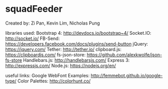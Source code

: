 # squadFeeder
Created by: Zi Pan, Kevin Lim, Nicholas Pung

libraries used:
  Bootstrap 4: http://devdocs.io/bootstrap~4/
  Socket.IO: http://socket.io/
  FB-Send: https://developers.facebook.com/docs/plugins/send-button
  jQuery: https://jquery.com/
  Tether: http://tether.io/
  clipboard.js: https://clipboardjs.com/
  fs-json-store: https://github.com/alexkwolfe/json-fs-store
  Handlebars.js: http://handlebarsjs.com/
  Express 3: http://expressjs.com/
  Node.js: https://nodejs.org/en/

useful links:
  Google WebFont Examples: http://femmebot.github.io/google-type/
  Color Palettes: http://colorhunt.co/


